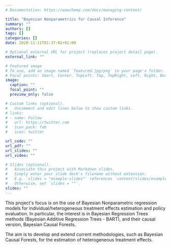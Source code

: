 ```yaml
---
# Documentation: https://wowchemy.com/docs/managing-content/

title: "Bayesian Nonparametrics for Causal Inference"
summary: ""
authors: []
tags: []
categories: []
date: 2020-11-11T01:37:02+01:00

# Optional external URL for project (replaces project detail page).
external_link: ""

# Featured image
# To use, add an image named `featured.jpg/png` to your page's folder.
# Focal points: Smart, Center, TopLeft, Top, TopRight, Left, Right, BottomLeft, Bottom, BottomRight.
image:
  caption: ""
  focal_point: ""
  preview_only: false

# Custom links (optional).
#   Uncomment and edit lines below to show custom links.
# links:
# - name: Follow
#   url: https://twitter.com
#   icon_pack: fab
#   icon: twitter

url_code: ""
url_pdf: ""
url_slides: ""
url_video: ""

# Slides (optional).
#   Associate this project with Markdown slides.
#   Simply enter your slide deck's filename without extension.
#   E.g. `slides = "example-slides"` references `content/slides/example-slides.md`.
#   Otherwise, set `slides = ""`.
slides: ""
---
```


This project's focus is on the use of Bayesian Nonparametric regression models for individual/heterogeneous treatment effects estimation and policy evaluation. In particular, the interest is in Bayesian Regression Trees methods (Bayesian Additive Regression Trees - BART), and their causal version, Bayesian Causal Forests.

The aim is to develop and extend current methodologies, such as Bayesian Causal Forests, for the estimation of heterogeneous treatment effects.
